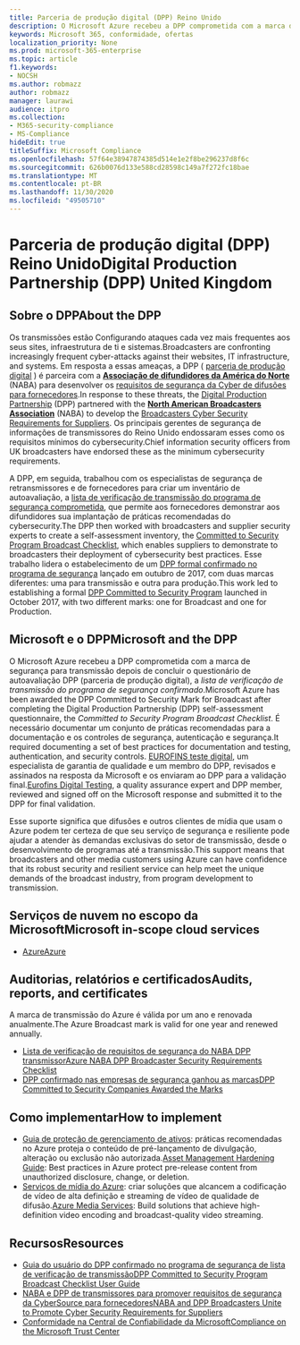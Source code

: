 ```yaml
---
title: Parceria de produção digital (DPP) Reino Unido
description: O Microsoft Azure recebeu a DPP comprometida com a marca de segurança para transmissão.
keywords: Microsoft 365, conformidade, ofertas
localization_priority: None
ms.prod: microsoft-365-enterprise
ms.topic: article
f1.keywords:
- NOCSH
ms.author: robmazz
author: robmazz
manager: laurawi
audience: itpro
ms.collection:
- M365-security-compliance
- MS-Compliance
hideEdit: true
titleSuffix: Microsoft Compliance
ms.openlocfilehash: 57f64e38947874385d514e1e2f8be296237d8f6c
ms.sourcegitcommit: 626b0076d133e588cd28598c149a7f272fc18bae
ms.translationtype: MT
ms.contentlocale: pt-BR
ms.lasthandoff: 11/30/2020
ms.locfileid: "49505710"
---
```

# <a name="digital-production-partnership-dpp-united-kingdom"></a><span data-ttu-id="10a4a-104">Parceria de produção digital (DPP) Reino Unido</span><span class="sxs-lookup"><span data-stu-id="10a4a-104">Digital Production Partnership (DPP) United Kingdom</span></span>

## <a name="about-the-dpp"></a><span data-ttu-id="10a4a-105">Sobre o DPP</span><span class="sxs-lookup"><span data-stu-id="10a4a-105">About the DPP</span></span>

<span data-ttu-id="10a4a-106">Os transmissões estão Configurando ataques cada vez mais frequentes aos seus sites, infraestrutura de ti e sistemas.</span><span class="sxs-lookup"><span data-stu-id="10a4a-106">Broadcasters are confronting increasingly frequent cyber-attacks against their websites, IT infrastructure, and systems.</span></span> <span data-ttu-id="10a4a-107">Em resposta a essas ameaças, a DPP ( [parceria de produção digital](https://www.thedpp.com/) ) é parceira com a [**Associação de difundidores da América do Norte**](https://nabanet.com/) (NABA) para desenvolver os [requisitos de segurança da Cyber de difusões para fornecedores](https://nabanet.com/wp-content/uploads/2017/08/NABA_DPP_CyberSecurity_Requirements_3.pdf).</span><span class="sxs-lookup"><span data-stu-id="10a4a-107">In response to these threats, the [Digital Production Partnership](https://www.thedpp.com/) (DPP) partnered with the [**North American Broadcasters Association**](https://nabanet.com/) (NABA) to develop the [Broadcasters Cyber Security Requirements for Suppliers](https://nabanet.com/wp-content/uploads/2017/08/NABA_DPP_CyberSecurity_Requirements_3.pdf).</span></span> <span data-ttu-id="10a4a-108">Os principais gerentes de segurança de informações de transmissores do Reino Unido endossaram esses como os requisitos mínimos do cybersecurity.</span><span class="sxs-lookup"><span data-stu-id="10a4a-108">Chief information security officers from UK broadcasters have endorsed these as the minimum cybersecurity requirements.</span></span>  
  
<span data-ttu-id="10a4a-109">A DPP, em seguida, trabalhou com os especialistas de segurança de retransmissores e de fornecedores para criar um inventário de autoavaliação, a [lista de verificação de transmissão do programa de segurança comprometida](https://dpp-assets.s3.amazonaws.com/wp-content/uploads/2017/10/CTS_BroadcastChecklist.xlsx), que permite aos fornecedores demonstrar aos difundidores sua implantação de práticas recomendadas do cybersecurity.</span><span class="sxs-lookup"><span data-stu-id="10a4a-109">The DPP then worked with broadcasters and supplier security experts to create a self-assessment inventory, the [Committed to Security Program Broadcast Checklist](https://dpp-assets.s3.amazonaws.com/wp-content/uploads/2017/10/CTS_BroadcastChecklist.xlsx), which enables suppliers to demonstrate to broadcasters their deployment of cybersecurity best practices.</span></span> <span data-ttu-id="10a4a-110">Esse trabalho lidera o estabelecimento de um [DPP formal confirmado no programa de segurança](https://www.thedpp.com/tech/security/committed-to-security/) lançado em outubro de 2017, com duas marcas diferentes: uma para transmissão e outra para produção.</span><span class="sxs-lookup"><span data-stu-id="10a4a-110">This work led to establishing a formal [DPP Committed to Security Program](https://www.thedpp.com/tech/security/committed-to-security/) launched in October 2017, with two different marks: one for Broadcast and one for Production.</span></span>

## <a name="microsoft-and-the-dpp"></a><span data-ttu-id="10a4a-111">Microsoft e o DPP</span><span class="sxs-lookup"><span data-stu-id="10a4a-111">Microsoft and the DPP</span></span>

<span data-ttu-id="10a4a-112">O Microsoft Azure recebeu a DPP comprometida com a marca de segurança para transmissão depois de concluir o questionário de autoavaliação DPP (parceria de produção digital), a *lista de verificação de transmissão do programa de segurança confirmado*.</span><span class="sxs-lookup"><span data-stu-id="10a4a-112">Microsoft Azure has been awarded the DPP Committed to Security Mark for Broadcast after completing the Digital Production Partnership (DPP) self-assessment questionnaire, the *Committed to Security Program Broadcast Checklist*.</span></span> <span data-ttu-id="10a4a-113">É necessário documentar um conjunto de práticas recomendadas para a documentação e os controles de segurança, autenticação e segurança.</span><span class="sxs-lookup"><span data-stu-id="10a4a-113">It required documenting a set of best practices for documentation and testing, authentication, and security controls.</span></span> <span data-ttu-id="10a4a-114">[EUROFINS teste digital](https://www.eurofins-digitaltesting.com/), um especialista de garantia de qualidade e um membro do DPP, revisados e assinados na resposta da Microsoft e os enviaram ao DPP para a validação final.</span><span class="sxs-lookup"><span data-stu-id="10a4a-114">[Eurofins Digital Testing](https://www.eurofins-digitaltesting.com/), a quality assurance expert and DPP member, reviewed and signed off on the Microsoft response and submitted it to the DPP for final validation.</span></span>  
  
<span data-ttu-id="10a4a-115">Esse suporte significa que difusões e outros clientes de mídia que usam o Azure podem ter certeza de que seu serviço de segurança e resiliente pode ajudar a atender às demandas exclusivas do setor de transmissão, desde o desenvolvimento de programas até a transmissão.</span><span class="sxs-lookup"><span data-stu-id="10a4a-115">This support means that broadcasters and other media customers using Azure can have confidence that its robust security and resilient service can help meet the unique demands of the broadcast industry, from program development to transmission.</span></span>

## <a name="microsoft-in-scope-cloud-services"></a><span data-ttu-id="10a4a-116">Serviços de nuvem no escopo da Microsoft</span><span class="sxs-lookup"><span data-stu-id="10a4a-116">Microsoft in-scope cloud services</span></span>

- [<span data-ttu-id="10a4a-117">Azure</span><span class="sxs-lookup"><span data-stu-id="10a4a-117">Azure</span></span>](https://aka.ms/AzureCompliance)

## <a name="audits-reports-and-certificates"></a><span data-ttu-id="10a4a-118">Auditorias, relatórios e certificados</span><span class="sxs-lookup"><span data-stu-id="10a4a-118">Audits, reports, and certificates</span></span>

<span data-ttu-id="10a4a-119">A marca de transmissão do Azure é válida por um ano e renovada anualmente.</span><span class="sxs-lookup"><span data-stu-id="10a4a-119">The Azure Broadcast mark is valid for one year and renewed annually.</span></span>

- [<span data-ttu-id="10a4a-120">Lista de verificação de requisitos de segurança do NABA DPP transmissor</span><span class="sxs-lookup"><span data-stu-id="10a4a-120">Azure NABA DPP Broadcaster Security Requirements Checklist</span></span>](https://aka.ms/Azure-CTS-Broadcast-Checklist)
- [<span data-ttu-id="10a4a-121">DPP confirmado nas empresas de segurança ganhou as marcas</span><span class="sxs-lookup"><span data-stu-id="10a4a-121">DPP Committed to Security Companies Awarded the Marks</span></span>](https://aka.ms/Azure-Asset-Mgmt)

## <a name="how-to-implement"></a><span data-ttu-id="10a4a-122">Como implementar</span><span class="sxs-lookup"><span data-stu-id="10a4a-122">How to implement</span></span>

- <span data-ttu-id="10a4a-123">[Guia de proteção de gerenciamento de ativos](https://aka.ms/Azure-Asset-Mgmt): práticas recomendadas no Azure proteja o conteúdo de pré-lançamento de divulgação, alteração ou exclusão não autorizada.</span><span class="sxs-lookup"><span data-stu-id="10a4a-123">[Asset Management Hardening Guide](https://aka.ms/Azure-Asset-Mgmt): Best practices in Azure protect pre-release content from unauthorized disclosure, change, or deletion.</span></span>
- <span data-ttu-id="10a4a-124">[Serviços de mídia do Azure](https://docs.microsoft.com/azure/media-services/): criar soluções que alcancem a codificação de vídeo de alta definição e streaming de vídeo de qualidade de difusão.</span><span class="sxs-lookup"><span data-stu-id="10a4a-124">[Azure Media Services](https://docs.microsoft.com/azure/media-services/): Build solutions that achieve high-definition video encoding and broadcast-quality video streaming.</span></span>

## <a name="resources"></a><span data-ttu-id="10a4a-125">Recursos</span><span class="sxs-lookup"><span data-stu-id="10a4a-125">Resources</span></span>

- [<span data-ttu-id="10a4a-126">Guia do usuário do DPP confirmado no programa de segurança de lista de verificação de transmissão</span><span class="sxs-lookup"><span data-stu-id="10a4a-126">DPP Committed to Security Program Broadcast Checklist User Guide</span></span>](https://dpp-assets.s3.amazonaws.com/wp-content/uploads/2017/10/CTS_BroadcastChecklistUserGuide.pdf)
- [<span data-ttu-id="10a4a-127">NABA e DPP de transmissores para promover requisitos de segurança da CyberSource para fornecedores</span><span class="sxs-lookup"><span data-stu-id="10a4a-127">NABA and DPP Broadcasters Unite to Promote Cyber Security Requirements for Suppliers</span></span>](https://nabanet.com/wp-content/uploads/2017/08/NABAcaster-Issue_26.pdf)
- [<span data-ttu-id="10a4a-128">Conformidade na Central de Confiabilidade da Microsoft</span><span class="sxs-lookup"><span data-stu-id="10a4a-128">Compliance on the Microsoft Trust Center</span></span>](https://www.microsoft.com/trust-center/compliance/compliance-overview)
